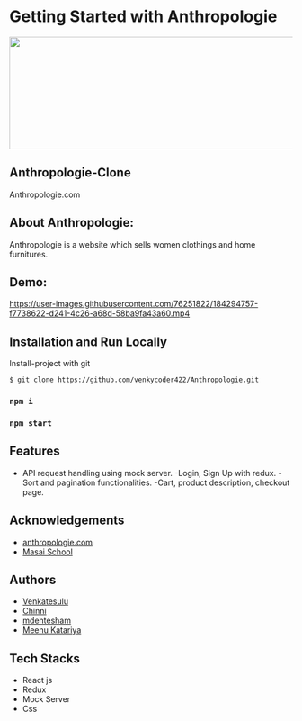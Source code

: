 # Getting Started with Anthropologie

<img src="https://images.ctfassets.net/5de70he6op10/53ZOE4rRqrxcvv0hg2eSLV/a849085e5f600c618132be2475017746/anthro-logo.svg" width="600" height="200">


## Anthropologie-Clone

Anthropologie.com

## About Anthropologie:
Anthropologie is a website which sells women clothings and home furnitures.

## Demo:

https://user-images.githubusercontent.com/76251822/184294757-f7738622-d241-4c26-a68d-58ba9fa43a60.mp4

## Installation and Run Locally
Install-project with git
```
$ git clone https://github.com/venkycoder422/Anthropologie.git
```
### `npm i`

### `npm start`

## Features
- API request handling using mock server.
-Login, Sign Up with redux.
-Sort and pagination functionalities.
-Cart, product description, checkout page.

## Acknowledgements
- [anthropologie.com](https://www.anthropologie.com/)
- [Masai School](https://www.masaischool.com/)

## Authors

- [Venkatesulu](https://github.com/venkycoder422)
- [Chinni](https://github.com/Chinni-Chinni)
- [mdehtesham](https://github.com/mdehteshamcoder)
- [Meenu Katariya](https://github.com/MeenuKatariya)
## Tech Stacks
- React js
- Redux
- Mock Server
- Css

